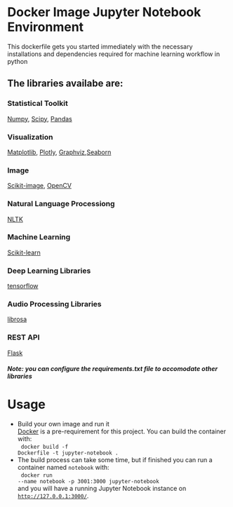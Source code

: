 # Docker Image Jupyter Notebook Environment
This dockerfile gets you started immediately with the necessary installations and dependencies required for machine learning workflow in python

## The libraries availabe are:
### Statistical Toolkit
[Numpy](https://numpy.org/), [Scipy](https://scipy.org/), [Pandas](https://pandas.pydata.org/)
### Visualization
[Matplotlib](https://matplotlib.org/), [Plotly](https://plotly.com/), [Graphviz](https://graphviz.org/),[Seaborn](https://seaborn.pydata.org/)
### Image
[Scikit-image](https://scikit-image.org/), [OpenCV](https://opencv.org/)
### Natural Language Processiong
[NLTK](https://www.nltk.org/)
### Machine Learning
[Scikit-learn](https://scikit-learn.org/stable/)
### Deep Learning Libraries
[tensorflow](https://www.tensorflow.org/)
### Audio Processing Libraries
[librosa](https://librosa.org/)
### REST API
[Flask](https://flask.palletsprojects.com/)
##### Note: you can configure the requirements.txt file to accomodate other libraries

# Usage
 * Build your own image and run it <br />
[Docker](https://www.docker.com/) is a pre-requirement for this project. You can build the container with: <br />
<code> docker build -f Dockerfile -t jupyter-notebook . </code> <br />
 * The build process can take some time, but if finished you can run a container named `notebook` with: <br />
 <code> docker run --name notebook -p 3001:3000 jupyter-notebook </code> <br />
 and you will have a running Jupyter Notebook instance on <code>http://127.0.0.1:3000/</code>.
 
